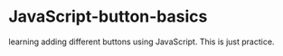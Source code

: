 # JavaScript-button-basics
learning adding different buttons using JavaScript. This is just practice. 
